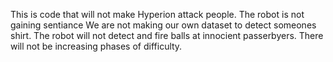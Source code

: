 This is code that will not make Hyperion attack people.
The robot is not gaining sentiance 
We are not making our own dataset to detect someones shirt.
The robot will not detect and fire balls at innocient passerbyers.
There will not be increasing phases of difficulty.
